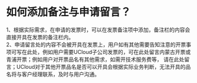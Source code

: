 # 如何添加备注与申请留言？

1、根据实际需求，在申请的发票时，可以在发票备注项中添加，备注栏的内容会直接开具在发票的备注栏内。  
2、申请留言处的内容不会被开具在发票上，用户如有其他需要告知注意的开票事项可写在此处，例如用户需要UCloud子公司发票的，可在此处留言内蒙古开票或青浦开票；例如用户对开票品名有其他需求，如需开技术服务费等，
请在此处留言；UCloud对于其他开票品名是否可以开具会根据实际业务判断，无法开具的品名将与客户经理联系，及时与用户沟通。

